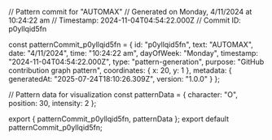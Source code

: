 // Pattern commit for "AUTOMAX"
// Generated on Monday, 4/11/2024 at 10:24:22 am
// Timestamp: 2024-11-04T04:54:22.000Z
// Commit ID: p0yllqid5fn

const patternCommit_p0yllqid5fn = {
  id: "p0yllqid5fn",
  text: "AUTOMAX",
  date: "4/11/2024",
  time: "10:24:22 am",
  dayOfWeek: "Monday",
  timestamp: "2024-11-04T04:54:22.000Z",
  type: "pattern-generation",
  purpose: "GitHub contribution graph pattern",
  coordinates: {
    x: 20,
    y: 1
  },
  metadata: {
    generatedAt: "2025-07-24T18:10:26.309Z",
    version: "1.0.0"
  }
};

// Pattern data for visualization
const patternData = {
  character: "O",
  position: 30,
  intensity: 2
};

export { patternCommit_p0yllqid5fn, patternData };
export default patternCommit_p0yllqid5fn;
